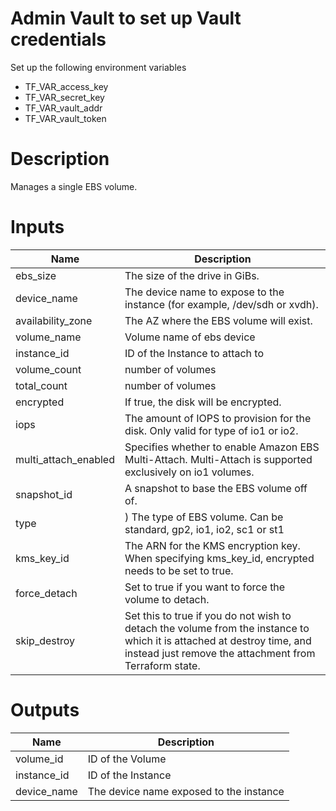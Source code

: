 # Admin Vault to set up Vault credentials

Set up the following environment variables

* TF_VAR_access_key 
* TF_VAR_secret_key
* TF_VAR_vault_addr
* TF_VAR_vault_token

# Description
Manages a single EBS volume.

# Inputs
| Name | Description |
| ------------- | ------------- |
|  ebs_size | The size of the drive in GiBs. |
|  device_name | The device name to expose to the instance (for example, /dev/sdh or xvdh).  |
|  availability_zone | The AZ where the EBS volume will exist. |
|  volume_name  | Volume name of ebs device |
|  instance_id | ID of the Instance to attach to |
|  volume_count | number of volumes |
|  total_count | number of volumes |
|  encrypted | If true, the disk will be encrypted. |
|  iops | The amount of IOPS to provision for the disk. Only valid for type of io1 or io2. |
|  multi_attach_enabled | Specifies whether to enable Amazon EBS Multi-Attach. Multi-Attach is supported exclusively on io1 volumes. |
|  snapshot_id | A snapshot to base the EBS volume off of. |
|  type | ) The type of EBS volume. Can be standard, gp2, io1, io2, sc1 or st1  |
|  kms_key_id | The ARN for the KMS encryption key. When specifying kms_key_id, encrypted needs to be set to true. |
|  force_detach | Set to true if you want to force the volume to detach.  |
|  skip_destroy |  Set this to true if you do not wish to detach the volume from the instance to which it is attached at destroy time, and instead just remove the attachment from Terraform state. |

# Outputs

| Name | Description |
| ------------- | ------------- |
|  volume_id |ID of the Volume |
|  instance_id |ID of the Instance |
|  device_name |The device name exposed to the instance |